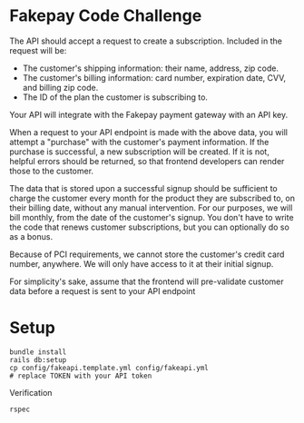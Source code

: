 # Fakepay Code Challenge

The API should accept a request to create a subscription. Included in the request will be:

- The customer's shipping information: their name, address, zip code.
- The customer's billing information: card number, expiration date, CVV, and billing zip code.
- The ID of the plan the customer is subscribing to.

Your API will integrate with the Fakepay payment gateway with an API key.

When a request to your API endpoint is made with the above data, you will attempt a "purchase" with the customer's payment information. If the purchase is successful, a new subscription will be created. If it is not, helpful errors should be returned, so that frontend developers can render those to the customer.

The data that is stored upon a successful signup should be sufficient to charge the customer every month for the product they are subscribed to, on their billing date, without any manual intervention. For our purposes, we will bill monthly, from the date of the customer's signup. You don't have to write the code that renews customer subscriptions, but you can optionally do so as a bonus.

Because of PCI requirements, we cannot store the customer's credit card number, anywhere. We will only have access to it at their initial signup.

For simplicity's sake, assume that the frontend will pre-validate customer data before a request is sent to your API endpoint

# Setup
```
bundle install
rails db:setup
cp config/fakeapi.template.yml config/fakeapi.yml
# replace TOKEN with your API token
```

Verification
```
rspec
```